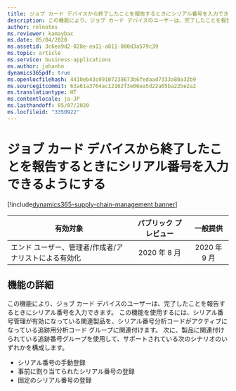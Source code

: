 ```yaml
---
title: ジョブ カード デバイスから終了したことを報告するときにシリアル番号を入力できるようにする
description: この機能により、ジョブ カード デバイスのユーザーは、完了したことを報告するときにシリアル番号を入力できます。
author: relnotes
ms.reviewer: kamaybac
ms.date: 05/04/2020
ms.assetid: 3c6ea9d2-028e-ea11-a811-000d3a579c39
ms.topic: article
ms.service: business-applications
ms.author: johanho
dynamics365pdf: true
ms.openlocfilehash: 4410eb43c09107238673b6fedaad7333a80a32b9
ms.sourcegitcommit: 63a61a3764ac12162f3e06ea5d22a05ba22be2a2
ms.translationtype: HT
ms.contentlocale: ja-JP
ms.lasthandoff: 05/07/2020
ms.locfileid: "3350922"
---
```

# <a name="allow-serial-numbers-to-be-entered-while-reporting-as-finished-from-the-job-card-device"></a>ジョブ カード デバイスから終了したことを報告するときにシリアル番号を入力できるようにする
[!include[dynamics365-supply-chain-management banner](../includes/dynamics365-supply-chain-management.md)]

| 有効対象    |  パブリック プレビュー | 一般提供 | 
| ---------- | :----------: |:----------: |
|エンド ユーザー、管理者/作成者/アナリストによる有効化|2020 年 8 月| 2020 年 9 月|






## <a name="feature-details"></a>機能の詳細
<!--feature detail start -->
この機能により、ジョブ カード デバイスのユーザーは、完了したことを報告するときにシリアル番号を入力できます。 この機能を使用するには、シリアル番号管理が有効になっている関連製品を、シリアル番号分析コードがアクティブになっている追跡用分析コード グループに関連付けます。 次に、製品に関連付けられている追跡番号グループを使用して、サポートされている次のシナリオのいずれかを構成します。 

- シリアル番号の手動登録
- 事前に割り当てられたシリアル番号の登録
- 固定のシリアル番号の登録
<!--feature detail end -->









